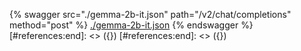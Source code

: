 [#references:start]: <> ({ "template": "openapi" })
[#references:start]: <> ({ "template": "openapi" })
{% swagger src="./gemma-2b-it.json" path="/v2/chat/completions" method="post" %}
[./gemma-2b-it.json](./gemma-2b-it.json)
{% endswagger %}
[#references:end]: <> ({})
[#references:end]: <> ({})